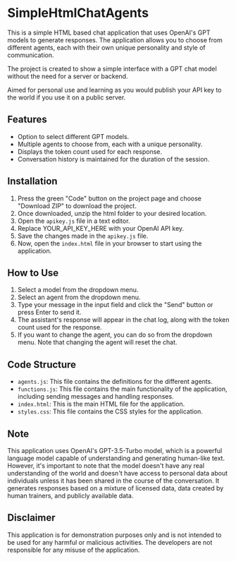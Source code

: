 # SimpleHtmlChatAgents
This is a simple HTML based chat application that uses OpenAI's GPT models to generate responses. The application allows you to choose from different agents, each with their own unique personality and style of communication.

The project is created to show a simple interface with a GPT chat model without the need for a server or backend.

Aimed for personal use and learning as you would publish your API key to the world if you use it on a public server.

## Features

- Option to select different GPT models.
- Multiple agents to choose from, each with a unique personality.
- Displays the token count used for each response.
- Conversation history is maintained for the duration of the session.

## Installation
1. Press the green "Code" button on the project page and choose "Download ZIP" to download the project.
2. Once downloaded, unzip the html folder to your desired location.
3. Open the `apikey.js` file in a text editor.
4. Replace  YOUR_API_KEY_HERE with your OpenAI API key.
5. Save the changes made in the `apikey.js` file.
6. Now, open the `index.html` file in your browser to start using the application.

## How to Use

1. Select a model from the dropdown menu.
2. Select an agent from the dropdown menu.
3. Type your message in the input field and click the "Send" button or press Enter to send it.
4. The assistant's response will appear in the chat log, along with the token count used for the response.
5. If you want to change the agent, you can do so from the dropdown menu. Note that changing the agent will reset the chat.

## Code Structure

- `agents.js`: This file contains the definitions for the different agents.
- `functions.js`: This file contains the main functionality of the application, including sending messages and handling responses.
- `index.html`: This is the main HTML file for the application.
- `styles.css`: This file contains the CSS styles for the application.

## Note

This application uses OpenAI's GPT-3.5-Turbo model, which is a powerful language model capable of understanding and generating human-like text. However, it's important to note that the model doesn't have any real understanding of the world and doesn't have access to personal data about individuals unless it has been shared in the course of the conversation. It generates responses based on a mixture of licensed data, data created by human trainers, and publicly available data.

## Disclaimer

This application is for demonstration purposes only and is not intended to be used for any harmful or malicious activities. The developers are not responsible for any misuse of the application.